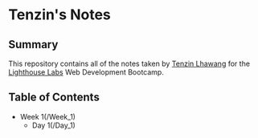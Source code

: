 # Tenzin's Notes

## Summary 

This repository contains all of the notes taken by [Tenzin Lhawang](https://github.com/tenzinlhawang) for the [Lighthouse Labs](https://www.lighthouselabs.ca/) Web Development Bootcamp.

## Table of Contents
* Week 1(/Week_1)      
  * Day 1(/Day_1)